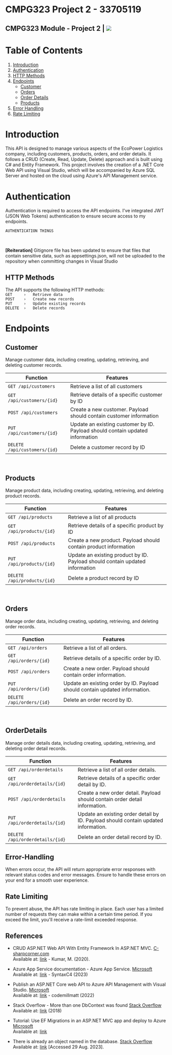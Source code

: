 # CMPG323 Project 2 - 33705119
## CMPG323 Module - Project 2 | <img src="https://badgen.net/badge/ASP.NET/API/?icon=visualstudio"></img>


# Table of Contents
1. [Introduction](#introduction)
2. [Authentication](#authentication)
3. [HTTP Methods](#http-methods)
4. [Endpoints](#endpoints)
   - [Customer](#customer)
   - [Orders](#orders)
   - [Order Details](#orderdetails)
   - [Products](#products)
5. [Error Handling](#error-handling)
6. [Rate Limiting](#rate-limiting)



# Introduction

This API is designed to manage various aspects of the EcoPower Logistics company, including customers, products, orders, and order details. It follows a CRUD (Create, Read, Update, Delete) approach and is built using C# and Entity Framework. This project involves the creation of a .NET Core Web API using Visual Studio, which will be accompanied by Azure SQL Server and hosted on the cloud using Azure's API Management service.

# Authentication
Authentication is required to access the API endpoints. I've integrated JWT (JSON Web Tokens) authentication to ensure secure access to my endpoints.
```
AUTHENTICATION THINGS
```
</br>

<b>[Reiteration]</b> Gitignore file has been updated to ensure that files that contain sensitive data, such as appsettings.json, will not be uploaded to the repository when committing changes in Visual Studio


## HTTP Methods 
The API supports the following HTTP methods: </br>
```GET     ›   Retrieve data``` </br>
```POST    ›   Create new records``` </br>
```PUT     ›   Update existing records``` </br>
```DELETE  ›   Delete records``` </br>

# Endpoints
## Customer

Manage customer data, including creating, updating, retrieving, and deleting customer records.


|        Function          |                              Features                                         |
|--------------------------|-------------------------------------------------------------------------------|
|```GET /api/customers```  | Retrieve a list of all customers                                              |
|```GET /api/customers/{id}```  | Retrieve details of a specific customer by ID                                 |
|```POST /api/customers```       | Create a new customer. Payload should contain customer information            |
|```PUT /api/customers/{id}```   | Update an existing customer by ID. Payload should contain updated information | 
|```DELETE /api/customers/{id}```| Delete a customer record by ID                                                |

</br>

## Products
Manage product data, including creating, updating, retrieving, and deleting product records.

|        Function          |                              Features                                         |
|--------------------------|-------------------------------------------------------------------------------|
| ```GET /api/products``` | Retrieve a list of all products|
| ```GET /api/products/{id}``` | Retrieve details of a specific product by ID|
| ```POST /api/products```  | Create a new product. Payload should contain product information|
| ```PUT /api/products/{id}``` | Update an existing product by ID. Payload should contain updated information|
| ```DELETE /api/products/{id}``` | Delete a product record by ID|
</br>

## Orders
Manage order data, including creating, updating, retrieving, and deleting order records.

|        Function          |                              Features                                         |
|--------------------------|-------------------------------------------------------------------------------|
|```GET /api/orders```| Retrieve a list of all orders.|
|```GET /api/orders/{id}```| Retrieve details of a specific order by ID.|
|```POST /api/orders```| Create a new order. Payload should contain order information.|
|```PUT /api/orders/{id}```| Update an existing order by ID. Payload should contain updated information.|
|```DELETE /api/orders/{id}```| Delete an order record by ID.|


</br>

## OrderDetails
Manage order details data, including creating, updating, retrieving, and deleting order detail records.

|        Function          |                              Features                                         |
|--------------------------|-------------------------------------------------------------------------------|
|```GET /api/orderdetails ```| Retrieve a list of all order details.|
|```GET /api/orderdetails/{id} ```|  Retrieve details of a specific order detail by ID.|
|```POST /api/orderdetails ```| Create a new order detail. Payload should contain order detail information.|
|```PUT /api/orderdetails/{id} ```|  Update an existing order detail by ID. Payload should contain updated information.|
|```DELETE /api/orderdetails/{id} ```|  Delete an order detail record by ID.|

## Error-Handling
When errors occur, the API will return appropriate error responses with relevant status codes and error messages. Ensure to handle these errors on your end for a smooth user experience.

## Rate Limiting
To prevent abuse, the API has rate limiting in place. Each user has a limited number of requests they can make within a certain time period. If you exceed the limit, you'll receive a rate-limit exceeded response.

## References
* CRUD ASP.NET Web API With Entity Framework In ASP.NET MVC. [C-sharpcorner.com](C-sharpcorner.com)<br>
Available at: [link](https://www.c-sharpcorner.com/article/crud-Asp-Net-web-api-with-entity-framework-in-Asp-Net-mvc/) - Kumar, M. (2020).

* Azure App Service documentation - Azure App Service. [Microsoft](Microsoft.com)</br>
Available at: [link](https://learn.microsoft.com/en-us/azure/app-service/ ) - SyntaxC4 (2023)

* Publish an ASP.NET Core web API to Azure API Management with Visual Studio. [Microsoft](Microsoft.com) </br>
Available at: [link](https://learn.microsoft.com/en-us/aspnet/core/tutorials/publish-to-azure-api-management-using-vs?view=aspnetcore-6.0) -  codemillmatt (2022) 

* Stack Overflow - More than one DbContext was found [Stack Overflow](StackOverflow) </br>
Available at: [link](https://stackoverflow.com/questions/52311053/more-than-one-dbcontext-was-found) (2018)

* Tutorial: Use EF Migrations in an ASP.NET MVC app and deploy to Azure [Microsoft](Microsoft.com) </br>
Available at: [link](https://learn.microsoft.com/en-us/aspnet/mvc/overview/getting-started/getting-started-with-ef-using-mvc/migrations-and-deployment-with-the-entity-framework-in-an-asp-net-mvc-application)

* There is already an object named in the database. [Stack Overflow](StackOverflow.com) </br>
Available at: [link](https://stackoverflow.com/questions/26305273/there-is-already-an-object-named-in-the-database) [Accessed 29 Aug. 2023].

‌
